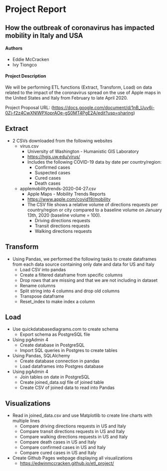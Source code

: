 # Project Report
## How the outbreak of coronavirus has impacted mobility in Italy and USA

#### Authors
* Eddie McCracken
* Ivy Tiongco

#### Project Description

We will be performing ETL functions (Extract, Transform, Load) on data related to the impact of the coronavirus spread on the use of Apple maps in the United States and Italy from February to late April 2020. 

Project Proposal
URL: (https://docs.google.com/document/d/1nB_Uuv6i-0Zj-f2z4CwXNlWPXoprAOe-gS0MT4PgE2A/edit?usp=sharing)

## Extract
* 2 CSVs downloaded from the following websites
  * virus.csv
    * University of Washington - Humanistic GIS Laboratory
    * https://hgis.uw.edu/virus/
    * Includes the following COVID-19 data by date per country/region:
      * Confirmed cases
      * Suspected cases
      * Cured cases
      * Death cases
  * applemobilitytrends-2020-04-27.csv
    * Apple Maps - Mobility Trends Reports
    * https://www.apple.com/covid19/mobility
    * The CSV file shows a relative volume of directions requests per country/region or city compared to a baseline volume on January 13th, 2020 (baseline volume = 100).
      * Driving directions requests
      * Transit directions requests
      * Walking directions requests

## Transform
* Using Pandas, we performed the following tasks to create dataframes from each data source containing only date and data for US and Italy
  * Load CSV into pandas
  * Create a filtered dataframe from specific columns
  * Drop rows that are missing and that we are not including in dataset
  * Rename columns
  * Split string into 4 columns and drop old columns
  * Transpose dataframe
  * Reset_index to make index a column

## Load
* Use quickdatabasediagrams.com to create schema
  * Export schema as PostgreSQL file
* Using pgAdmin 4
  * Create database in PostgreSQL 
  * Import SQL queries in Postgres to create tables
* Using Pandas, SQLAlchemy
  * Create database connection in pandas
  * Load dataframes into Postgres database
* Using pgAdmin 4
  * Join tables on date in PostgreSQL
  * Create joined_data.sql file of joined table
  * Create CSV of joined data to read into Pandas

## Visualizations
* Read in joined_data.csv and use Matplotlib to create line charts with multiple lines
  * Compare driving directions requests in US and Italy
  * Compare transit directions requests in US and Italy
  * Compare walking directions requests in US and Italy
  * Compare death cases in US and Italy
  * Compare confirmed cases in US and Italy
  * Compare cured cases in US and Italy
* Create Github Pages webpage displaying all visualizations
  * https://edwinmccracken.github.io/etl_project/
